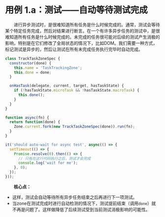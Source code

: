 # 用例 1.a：测试——自动等待测试完成

&emsp;&emsp;进行异步测试时，是很难知道所有任务是什么时候完成的。通常，测试会等待某个特定任务完成，然后对结果进行断言。在一个有许多异步任务的测试中，是很难知道所有任务是什么时候完成的。未完成的任务很可能对后续的测试产生消极的影响，特别是在它们修改了全局状态的情况下，比如DOM。我们需要一种方式，标记测试是异步的，然后让测试在所有未完成任务执行完毕时自动完成。

```javascript
class TrackTaskZoneSpec {
  constructor(done) {
    this.name = 'TaskTrackingZone';
    this.done = done;
  }

  onHasTask(delegate, current, target, hasTaskState) {
    if (!hasTaskState.microTask && !hasTaskState.macroTask) {
      this.done();
    }
  }
}

function async(fn) {
  return function(done) {
    Zone.current.fork(new TrackTaskZoneSpec(done)).run(fn);
  }
}

it('should auto-wait for async test', async(() => {
  setTimeout(() => {
    Promise.resolve(0).then(() => {
      // 只有在这行代码执行之后，测试才会完成
      console.log('wait for me');
    }, 0);
  });
}));
```

&emsp;&emsp;**核心点：**

* 这样，测试会自动等待所有异步任务结束之后再进行下一项测试。
* 当zone在测试完成时进行自动检测的情况下，测试提前结束（调用`done`）就不再是问题了。这样做降低了后续测试受到当前测试消极影响的可能性。
